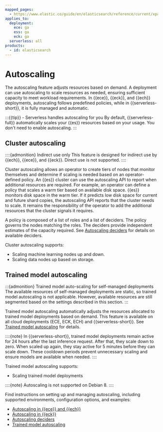 ```yaml
---
mapped_pages:
  - https://www.elastic.co/guide/en/elasticsearch/reference/current/xpack-autoscaling.html
applies_to:
  deployment:
    ece: ga
    ess: ga
    eck: ga
  serverless: all
products:
  - id: elasticsearch
---
```


# Autoscaling

The autoscaling feature adjusts resources based on demand. A deployment can use autoscaling to scale resources as needed, ensuring sufficient capacity to meet workload requirements. In {{ece}}, {{eck}}, and {{ech}} deployments, autoscaling follows predefined policies, while in {{serverless-short}}, it is fully managed and automatic.

:::{{tip}} - Serverless handles autoscaling for you
By default, {{serverless-full}} automatically scales your {{es}} resources based on your usage. You don't need to enable autoscaling.
:::

## Cluster autoscaling

::::{admonition} Indirect use only
This feature is designed for indirect use by {{ech}}, {{ece}}, and {{eck}}. Direct use is not supported.
::::

Cluster autoscaling allows an operator to create tiers of nodes that monitor themselves and determine if scaling is needed based on an operator-defined policy. An {{es}} cluster can use the autoscaling API to report when additional resources are required. For example, an operator can define a policy that scales a warm tier based on available disk space. {{es}} monitors disk space in the warm tier. If it predicts low disk space for current and future shard copies, the autoscaling API reports that the cluster needs to scale. It remains the responsibility of the operator to add the additional resources that the cluster signals it requires.

A policy is composed of a list of roles and a list of deciders. The policy governs the nodes matching the roles. The deciders provide independent estimates of the capacity required. See [Autoscaling deciders](../deploy-manage/autoscaling/autoscaling-deciders.md) for details on available deciders.

Cluster autoscaling supports:
* Scaling machine learning nodes up and down.
* Scaling data nodes up based on storage.

## Trained model autoscaling

:::{admonition} Trained model auto-scaling for self-managed deployments
The available resources of self-managed deployments are static, so trained model autoscaling is not applicable. However, available resources are still segmented based on the settings described in this section.
:::

Trained model autoscaling automatically adjusts the resources allocated to trained model deployments based on demand. This feature is available on all cloud deployments (ECE, ECK, ECH) and {{serverless-short}}. See [Trained model autoscaling](/deploy-manage/autoscaling/trained-model-autoscaling.md) for details.

::::{note}
In {{serverless-short}}, trained model deployments remain active for 24 hours after the last inference request. After that, they scale down to zero. When scaled up again, they stay active for 5 minutes before they can scale down. These cooldown periods prevent unnecessary scaling and ensure models are available when needed.
::::

Trained model autoscaling supports:
* Scaling trained model deployments

::::{note}
Autoscaling is not supported on Debian 8.
::::

Find instructions on setting up and managing autoscaling, including supported environments, configuration options, and examples:

* [Autoscaling in {{ece}} and {{ech}}](/deploy-manage/autoscaling/autoscaling-in-ece-and-ech.md)
* [Autoscaling in {{eck}}](/deploy-manage/autoscaling/autoscaling-in-eck.md)
* [Autoscaling deciders](/deploy-manage/autoscaling/autoscaling-deciders.md)
* [Trained model autoscaling](/deploy-manage/autoscaling/trained-model-autoscaling.md)
